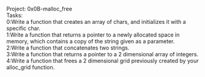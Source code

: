 Project: 0x0B-malloc_free    
Tasks:   
0:Write a function that creates an array of chars, and initializes it with a specific char.    
1:Write a function that returns a pointer to a newly allocated space in memory, which contains a copy of the string given as a parameter.   
2:Write a function that concatenates two strings.   
3:Write a function that returns a pointer to a 2 dimensional array of integers.   
4:Write a function that frees a 2 dimensional grid previously created by your alloc_grid function.   